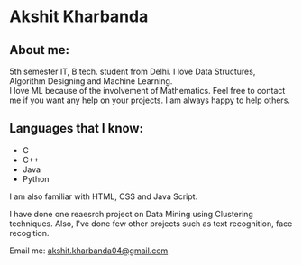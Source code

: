# Akshit Kharbanda

## About me:

5th semester IT, B.tech. student from Delhi. I love Data Structures, Algorithm Designing and Machine Learning.  
I love ML because of the involvement of Mathematics. Feel free to contact me if you want any help on your projects. I am always happy to help others.


## Languages that I know:

- C
- C++
- Java
- Python

I am also familiar with HTML, CSS and Java Script.

I have done one reaesrch project on Data Mining using Clustering techniques.
Also, I've done few other projects such as text recognition, face recogition.


Email me: akshit.kharbanda04@gmail.com